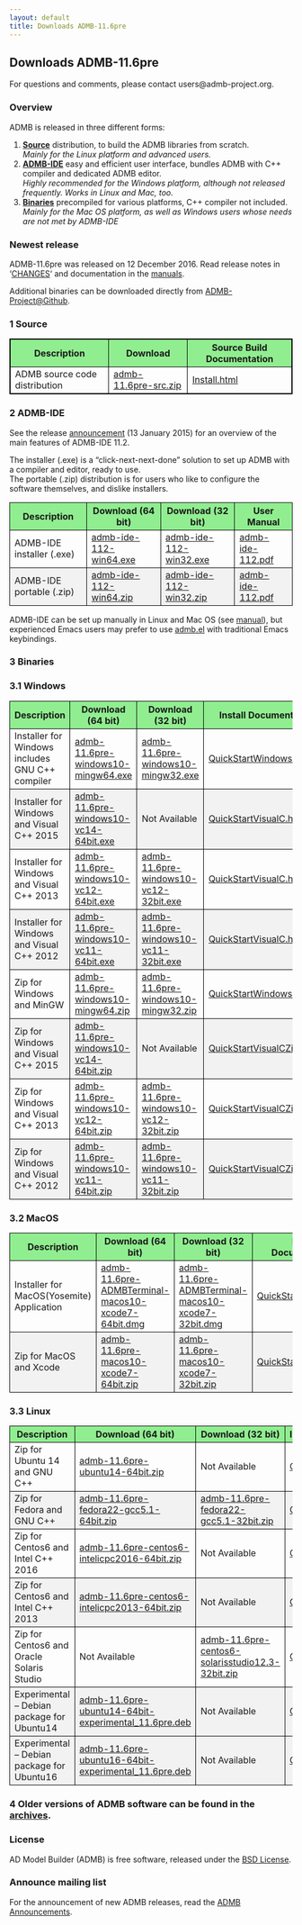 ```yaml
---
layout: default
title: Downloads ADMB-11.6pre
---
```

<h2>Downloads ADMB-11.6pre</h2>

<p>For questions and comments, please contact users@admb-project.org.</p>
<h3>Overview</h3>
<p>ADMB is released in three different forms:</p>
<ol>
<li><a href="#source"><strong>Source</strong></a> distribution, to build the ADMB libraries from scratch.<br />
<em>Mainly for the Linux platform and advanced users.</em></li>
<li><a href="#admb-ide"><strong>ADMB-IDE</strong></a> easy and efficient user interface, bundles ADMB with C++ compiler and dedicated ADMB editor.<br />
<em>Highly recommended for the Windows platform, although not released frequently. Works in Linux and Mac, too.</em></li>
<li><a href="#binaries"><strong>Binaries</strong></a> precompiled for various platforms, C++ compiler not included.<br />
<em>Mainly for the Mac OS platform, as well as Windows users whose needs are not met by ADMB-IDE</em></li>
</ol>
<h3>Newest release</h3>
<p>ADMB-11.6pre was released on 12 December 2016.  Read release notes in &#8216;<a href="https://github.com/admb-project/admb/releases/download/admb-11.6pre/CHANGES.html">CHANGES</a>&#8216; and documentation in the <a href="https://github.com/admb-project/admb/releases/tag/admb-11.6pre/">manuals</a>.</p>
<p>Additional binaries can be downloaded directly from <a href="https://github.com/admb-project/admb/releases/tag/admb-11.6pre/">ADMB-Project@Github</a>.</p>
<h3><a name="source"></a>1  Source</h3>
<table style="border: 1px solid black;">
<tbody>
<tr>
<th style="background-color: lightgreen;border: 1px solid black;">Description</th>
<th style="background-color: lightgreen;border: 1px solid black;">Download</th>
<th style="background-color: lightgreen;border: 1px solid black;">Source Build Documentation</th>
</tr>
<tr>
<td style="border: 1px solid black;">ADMB source code distribution</td>
<td style="border: 1px solid black;"><a href="https://github.com/admb-project/admb/releases/download/admb-11.6pre/admb-11.6pre-src.zip">admb-11.6pre-src.zip</a></td>
<td style="border: 1px solid black;"><a href="https://github.com/admb-project/admb/releases/download/admb-11.6pre/INSTALL.html">Install.html</a></td>
</tr>
</tbody>
</table>
<h3><a name="admb-ide"></a>2  ADMB-IDE</h3>
<p>See the release <a href="http://www.admb-project.org/2015/07/13/ADMB-IDE-11.2-released.html">announcement</a> (13 January 2015) for an overview of the main features of ADMB-IDE 11.2.</p>
<p>The installer (.exe) is a &#8220;click-next-next-done&#8221; solution to set up ADMB with a compiler and editor, ready to use.<br />
The portable (.zip) distribution is for users who like to configure the software themselves, and dislike installers.</p>
<table class="grid listing" summary="ADMB-IDE">
<tbody>
<tr>
<th style="background-color: lightgreen;border: 1px solid black;">Description</th>
<th style="background-color: lightgreen;border: 1px solid black;">Download (64 bit)</th>
<th style="background-color: lightgreen;border: 1px solid black;">Download (32 bit)</th>
<th style="background-color: lightgreen;border: 1px solid black;">User Manual</th>
</tr>
<tr>
<td style="border: 1px solid black;">ADMB-IDE installer (.exe)</td>
<td style="border: 1px solid black;"><a href="http://ftp.admb-project.org/admb-11.2/admb-ide-112-win64.exe">admb-ide-112-win64.exe</a></td>
<td style="border: 1px solid black;"><a href="http://ftp.admb-project.org/admb-11.2/admb-ide-112-win32.exe">admb-ide-112-win32.exe</a></td>
<td style="border: 1px solid black;"><a class="internal-link" href="/tools/admb-ide/manual.pdf">admb-ide-112.pdf</a></td>
</tr>
<tr>
<td style="background-color: #f2f2f2;border: 1px solid black;">ADMB-IDE portable (.zip)</td>
<td style="background-color: #f2f2f2;border: 1px solid black;"><a href="http://ftp.admb-project.org/admb-11.2/admb-ide-112-win64.zip">admb-ide-112-win64.zip</a></td>
<td style="background-color: #f2f2f2;border: 1px solid black;"><a href="http://ftp.admb-project.org/admb-11.2/admb-ide-112-win32.zip">admb-ide-112-win32.zip</a></td>
<td style="background-color: #f2f2f2;border: 1px solid black;"><a class="internal-link" href="/tools/admb-ide/manual.pdf">admb-ide-112.pdf</a></td>
</tr>
</tbody>
</table>
<p>ADMB-IDE can be set up manually in Linux and Mac OS (see <a class="internal-link" href="/tools/admb-ide/manual.pdf">manual</a>), but experienced Emacs users may prefer to use <a class="internal-link" href="/tools/editors/emacs/admb.el">admb.el</a> with traditional Emacs keybindings.</p>
<h3><a name="binaries"></a>3 Binaries</h3>
<h3>3.1  Windows</h3>
<table class="grid listing">
<tbody>
<tr>
<th style="background-color: lightgreen;border: 1px solid black;">Description</th>
<th style="background-color: lightgreen;border: 1px solid black;">Download (64 bit)</th>
<th style="background-color: lightgreen;border: 1px solid black;">Download (32 bit)</th>
<th style="background-color: lightgreen;border: 1px solid black;">Install Documentation</th>
</tr>
<tr>
<td style="border: 1px solid black;">Installer for Windows includes GNU C++ compiler</td>
<td style="border: 1px solid black;"><a href="https://github.com/admb-project/admb/releases/download/admb-11.6pre/admb-11.6pre-windows10-mingw64.exe">admb-11.6pre-windows10-mingw64.exe</a></td>
<td style="border: 1px solid black;"><a href="https://github.com/admb-project/admb/releases/download/admb-11.6pre/admb-11.6pre-windows10-mingw32.exe">admb-11.6pre-windows10-mingw32.exe</a></td>
<td style="border: 1px solid black;"><a href="QuickStartWindows.html">QuickStartWindows.html</a></td>
</tr>
<tr>
<td style="background-color: #f2f2f2;border: 1px solid black;">Installer for Windows and Visual C++ 2015</td>
<td style="background-color: #f2f2f2;border: 1px solid black;"><a href="https://github.com/admb-project/admb/releases/download/admb-11.6pre/admb-11.6pre-windows10-vc14-64bit.exe">admb-11.6pre-windows10-vc14-64bit.exe</a></td>
<td style="background-color: #f2f2f2;border: 1px solid black;">Not Available</td>
<td style="background-color: #f2f2f2;border: 1px solid black;"><a href="QuickStartVisualC.html">QuickStartVisualC.html</a></td>
</tr>
<tr>
<td style="border: 1px solid black;">Installer for Windows and Visual C++ 2013</td>
<td style="border: 1px solid black;"><a href="https://github.com/admb-project/admb/releases/download/admb-11.6pre/admb-11.6pre-windows10-vc12-64bit.exe">admb-11.6pre-windows10-vc12-64bit.exe</a></td>
<td style="border: 1px solid black;"><a href="https://github.com/admb-project/admb/releases/download/admb-11.6pre/admb-11.6pre-windows10-vc12-32bit.exe">admb-11.6pre-windows10-vc12-32bit.exe</a></td>
<td style="border: 1px solid black;"><a href="QuickStartVisualC.html">QuickStartVisualC.html</a></td>
</tr>
<tr>
<td style="background-color: #f2f2f2;border: 1px solid black;">Installer for Windows and Visual C++ 2012</td>
<td style="background-color: #f2f2f2;border: 1px solid black;"><a href="https://github.com/admb-project/admb/releases/download/admb-11.6pre/admb-11.6pre-windows10-vc11-64bit.exe">admb-11.6pre-windows10-vc11-64bit.exe</a></td>
<td style="background-color: #f2f2f2;border: 1px solid black;"><a href="https://github.com/admb-project/admb/releases/download/admb-11.6pre/admb-11.6pre-windows10-vc11-32bit.exe">admb-11.6pre-windows10-vc11-32bit.exe</a></td>
<td style="background-color: #f2f2f2;border: 1px solid black;"><a href="QuickStartVisualC.html">QuickStartVisualC.html</a></td>
</tr>
<tr>
<td style="border: 1px solid black;">Zip for Windows and MinGW</td>
<td style="border: 1px solid black;"><a href="https://github.com/admb-project/admb/releases/download/admb-11.6pre/admb-11.6pre-windows10-mingw64.zip">admb-11.6pre-windows10-mingw64.zip</a></td>
<td style="border: 1px solid black;"><a href="https://github.com/admb-project/admb/releases/download/admb-11.6pre/admb-11.6pre-windows10-mingw32.zip">admb-11.6pre-windows10-mingw32.zip</a></td>
<td style="border: 1px solid black;"><a href="QuickStartWindowsZip.html">QuickStartWindowsZip.html</a></td>
</tr>
<tr>
<td style="background-color: #f2f2f2;border: 1px solid black;">Zip for Windows and Visual C++ 2015</td>
<td style="background-color: #f2f2f2;border: 1px solid black;"><a href="https://github.com/admb-project/admb/releases/download/admb-11.6pre/admb-11.6pre-windows10-vc14-64bit.zip">admb-11.6pre-windows10-vc14-64bit.zip</a></td>
<td style="background-color: #f2f2f2;border: 1px solid black;">Not Available</td>
<td style="background-color: #f2f2f2;border: 1px solid black;"><a href="QuickStartVisualCZip.html">QuickStartVisualCZip.html</a></td>
</tr>
<tr>
<td style="border: 1px solid black;">Zip for Windows and Visual C++ 2013</td>
<td style="border: 1px solid black;"><a href="https://github.com/admb-project/admb/releases/download/admb-11.6pre/admb-11.6pre-windows10-vc12-64bit.zip">admb-11.6pre-windows10-vc12-64bit.zip</a></td>
<td style="border: 1px solid black;"><a href="https://github.com/admb-project/admb/releases/download/admb-11.6pre/admb-11.6pre-windows10-vc12-32bit.zip">admb-11.6pre-windows10-vc12-32bit.zip</a></td>
<td style="border: 1px solid black;"><a href="QuickStartVisualCZip.html">QuickStartVisualCZip.html</a></td>
</tr>
<tr>
<td style="background-color: #f2f2f2;border: 1px solid black;">Zip for Windows and Visual C++ 2012</td>
<td style="background-color: #f2f2f2;border: 1px solid black;"><a href="https://github.com/admb-project/admb/releases/download/admb-11.6pre/admb-11.6pre-windows10-vc11-64bit.zip">admb-11.6pre-windows10-vc11-64bit.zip</a></td>
<td style="background-color: #f2f2f2;border: 1px solid black;"><a href="https://github.com/admb-project/admb/releases/download/admb-11.6pre/admb-11.6pre-windows10-vc11-32bit.zip">admb-11.6pre-windows10-vc11-32bit.zip</a></td>
<td style="background-color: #f2f2f2;border: 1px solid black;"><a href="QuickStartVisualCZip.html">QuickStartVisualCZip.html</a></td>
</tr>
</tbody>
</table>
<h3>3.2  MacOS</h3>
<table class="grid listing">
<tbody>
<tr>
<th style="background-color: lightgreen;border: 1px solid black;">Description</th>
<th style="background-color: lightgreen;border: 1px solid black;">Download (64 bit)</th>
<th style="background-color: lightgreen;border: 1px solid black;">Download (32 bit)</th>
<th style="background-color: lightgreen;border: 1px solid black;">Install Documentation</th>
</tr>
<tr>
<td style="border: 1px solid black;">Installer for MacOS(Yosemite) Application</td>
<td style="border: 1px solid black;"><a href="https://github.com/admb-project/admb/releases/download/admb-11.6pre/admb-11.6pre-ADMBTerminal-macos10-xcode7-64bit.dmg">admb-11.6pre-ADMBTerminal-macos10-xcode7-64bit.dmg</a></td>
<td style="border: 1px solid black;"><a href="https://github.com/admb-project/admb/releases/download/admb-11.6pre/admb-11.6pre-ADMBTerminal-macos10-xcode7-32bit.dmg">admb-11.6pre-ADMBTerminal-macos10-xcode7-32bit.dmg</a></td>
<td style="border: 1px solid black;"><a href="QuickStartMacOS.html">QuickStartMacOS.html</a></td>
</tr>
<tr>
<td style="background-color: #f2f2f2;border: 1px solid black;">Zip for MacOS and Xcode</td>
<td style="background-color: #f2f2f2;border: 1px solid black;"><a href="https://github.com/admb-project/admb/releases/download/admb-11.6pre/admb-11.6pre-macos10-xcode7-64bit.zip">admb-11.6pre-macos10-xcode7-64bit.zip</a></td>
<td style="background-color: #f2f2f2;border: 1px solid black;"><a href="https://github.com/admb-project/admb/releases/download/admb-11.6pre/admb-11.6pre-macos10-xcode7-32bit.zip">admb-11.6pre-macos10-xcode7-32bit.zip</a></td>
<td style="background-color: #f2f2f2;border: 1px solid black;"><a href="QuickStartUnix.html">QuickStartUnix.html</a></td>
</tr>
</tbody>
</table>
<h3>3.3  Linux</h3>
<table class="grid listing">
<tbody>
<tr>
<th style="background-color: lightgreen;border: 1px solid black;">Description</th>
<th style="background-color: lightgreen;border: 1px solid black;">Download  (64 bit)</th>
<th style="background-color: lightgreen;border: 1px solid black;">Download (32 bit)</th>
<th style="background-color: lightgreen;border: 1px solid black;">Install Documentation</th>
</tr>
<tr>
<td style="border: 1px solid black;">Zip for Ubuntu 14 and GNU C++</td>
<td style="border: 1px solid black;"><a href="https://github.com/admb-project/admb/releases/download/admb-11.6pre/admb-11.6pre-ubuntu14-64bit.zip">admb-11.6pre-ubuntu14-64bit.zip</a></td>
<td style="border: 1px solid black;">Not Available</td>
<td style="border: 1px solid black;"><a href="QuickStartUnix.html">QuickStartUnix.html</a></td>
</tr>
<tr>
<td style="background-color: #f2f2f2;border: 1px solid black;">Zip for Fedora and GNU C++</td>
<td style="background-color: #f2f2f2;border: 1px solid black;"><a href="https://github.com/admb-project/admb/releases/download/admb-11.6pre/admb-11.6pre-fedora22-gcc5.1-64bit.zip">admb-11.6pre-fedora22-gcc5.1-64bit.zip</a></td>
<td style="background-color: #f2f2f2;border: 1px solid black;"><a href="https://github.com/admb-project/admb/releases/download/admb-11.6pre/admb-11.6pre-fedora22-gcc5.1-32bit.zip">admb-11.6pre-fedora22-gcc5.1-32bit.zip</a></td>
<td style="background-color: #f2f2f2;border: 1px solid black;"><a href="QuickStartUnix.html">QuickStartUnix.html</a></td>
</tr>
<tr>
<td style="border: 1px solid black;">Zip for Centos6 and Intel C++ 2016</td>
<td style="border: 1px solid black;"><a href="https://github.com/admb-project/admb/releases/download/admb-11.6pre/admb-11.6pre-centos6-intelicpc2016-64bit.zip">admb-11.6pre-centos6-intelicpc2016-64bit.zip</a></td>
<td style="border: 1px solid black;">Not Available</td>
<td style="border: 1px solid black;"><a href="QuickStartUnix.html">QuickStartUnix.html</a></td>
</tr>
<tr>
<td style="background-color: #f2f2f2;border: 1px solid black;">Zip for Centos6 and Intel C++ 2013</td>
<td style="background-color: #f2f2f2;border: 1px solid black;"><a href="https://github.com/admb-project/admb/releases/download/admb-11.6pre/admb-11.6pre-centos6-intelicpc2013-64bit.zip">admb-11.6pre-centos6-intelicpc2013-64bit.zip</a></td>
<td style="background-color: #f2f2f2;border: 1px solid black;">Not Available</td>
<td style="background-color: #f2f2f2;border: 1px solid black;"><a href="QuickStartUnix.html">QuickStartUnix.html</a></td>
</tr>
<tr>
<td style="border: 1px solid black;">Zip for Centos6 and Oracle Solaris Studio</td>
<td style="border: 1px solid black;">Not Available</td>
<td style="border: 1px solid black;"><a href="https://github.com/admb-project/admb/releases/download/admb-11.6pre/admb-11.6pre-centos6-solarisstudio12.3-32bit.zip">admb-11.6pre-centos6-solarisstudio12.3-32bit.zip</a></td>
<td style="border: 1px solid black;"><a href="QuickStartUnix.html">QuickStartUnix.html</a></td>
</tr>
<tr>
<td style="background-color: #f2f2f2;border: 1px solid black;">Experimental &#8211; Debian package for Ubuntu14</td>
<td style="background-color: #f2f2f2;border: 1px solid black;"><a href="https://github.com/admb-project/admb/releases/download/admb-11.6pre/admb-11.6pre-ubuntu14-64bit_11.6pre.deb">admb-11.6pre-ubuntu14-64bit-experimental_11.6pre.deb</a></td>
<td style="background-color: #f2f2f2;border: 1px solid black;">Not Available</td>
<td style="background-color: #f2f2f2;border: 1px solid black;"><a href="QuickStartUbuntu.html">QuickStartUbuntu.html</a></td>
</tr>
<tr>
<td style="background-color: #f2f2f2;border: 1px solid black;">Experimental &#8211; Debian package for Ubuntu16</td>
<td style="background-color: #f2f2f2;border: 1px solid black;"><a href="https://github.com/admb-project/admb/releases/download/admb-11.6pre/admb-11.6pre-ubuntu16-64bit_11.6pre.deb">admb-11.6pre-ubuntu16-64bit-experimental_11.6pre.deb</a></td>
<td style="background-color: #f2f2f2;border: 1px solid black;">Not Available</td>
<td style="background-color: #f2f2f2;border: 1px solid black;"><a href="QuickStartUbuntu.html">QuickStartUbuntu.html</a></td>
</tr>
</tbody>
</table>
<h3></h3>
<h3>4 Older versions of ADMB software can be found in the <a href="archives.html">archives</a>.</h3>
<h3>License</h3>
<p>AD Model Builder (ADMB) is free software, released under the <a href="https://raw.githubusercontent.com/admb-project/admb/master/LICENSE.txt">BSD License</a>.</p>
<h3>Announce mailing list</h3>
<p>For the announcement of new ADMB releases, read the <a href="https://groups.google.com/a/admb-project.org/d/forum/announce">ADMB Announcements</a>.</p>
